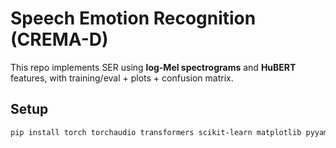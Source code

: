 # Speech Emotion Recognition (CREMA-D)

This repo implements SER using **log-Mel spectrograms** and **HuBERT** features, with training/eval + plots + confusion matrix.

## Setup

```bash
pip install torch torchaudio transformers scikit-learn matplotlib pyyaml tqdm
